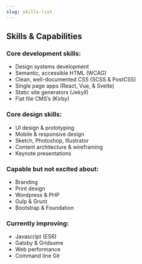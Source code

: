 ```yaml
---
slug: skills-list
---
```


## Skills & Capabilities

### Core development skills:
- Design systems development
- Semantic, accessible HTML (WCAG)
- Clean, well-documented CSS (SCSS & PostCSS)
- Single page apps (React, Vue, & Svelte)
- Static site generators (Jekyll)
- Flat file CMS’s (Kirby)

### Core design skills:
- UI design & prototyping
- Mobile & responsive design
- Sketch, Photoshop, Illustrator
- Content architecture & wireframing
- Keynote presentations


### Capable but not excited about:
- Branding
- Print design
- Wordpress & PHP
- Gulp & Grunt
- Bootstrap & Foundation


### Currently improving:
- Javascript (ES6)
- Gatsby & Gridsome
- Web performance
- Command line Git

